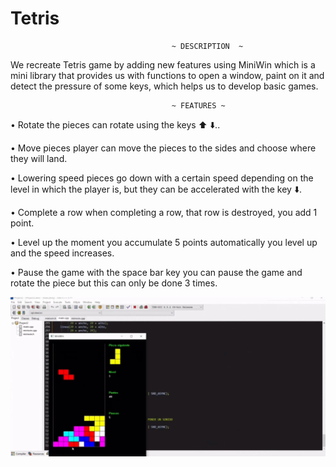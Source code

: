 # Tetris

                                        ~ DESCRIPTION  ~

We recreate Tetris game by adding new features using MiniWin which is a mini library that provides us with functions to open a window, paint on it and detect the pressure of some keys, which helps us to develop basic games.


                                        ~ FEATURES ~

• Rotate
    the pieces can rotate using the keys ⬆️ ⬇️..

• Move pieces
    player can move the pieces to the sides and choose where they will land.

• Lowering speed
    pieces go down with a certain speed depending on the level in which the player is, but they can be accelerated with the key ⬇️.

• Complete a row
    when completing a row, that row is destroyed, you add 1 point.

• Level up
    the moment you accumulate 5 points automatically you level up and the speed increases.

• Pause the game
    with the space bar key you can pause the game and rotate the piece but this can only be done 3 times.


![game](/images/tetrisImage.jpg)
